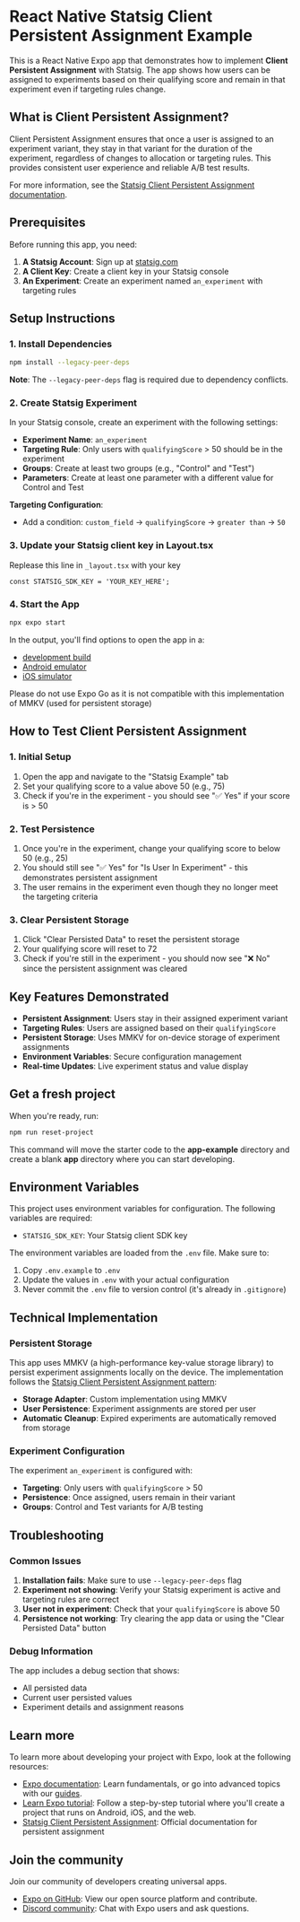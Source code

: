# React Native Statsig Client Persistent Assignment Example

This is a React Native Expo app that demonstrates how to implement **Client Persistent Assignment** with Statsig. The app shows how users can be assigned to experiments based on their qualifying score and remain in that experiment even if targeting rules change.

## What is Client Persistent Assignment?

Client Persistent Assignment ensures that once a user is assigned to an experiment variant, they stay in that variant for the duration of the experiment, regardless of changes to allocation or targeting rules. This provides consistent user experience and reliable A/B test results.

For more information, see the [Statsig Client Persistent Assignment documentation](https://docs.statsig.com/client/concepts/persistent_assignment/).

## Prerequisites

Before running this app, you need:

1. **A Statsig Account**: Sign up at [statsig.com](https://statsig.com)
2. **A Client Key**: Create a client key in your Statsig console
3. **An Experiment**: Create an experiment named `an_experiment` with targeting rules

## Setup Instructions

### 1. Install Dependencies

```bash
npm install --legacy-peer-deps
```

**Note**: The `--legacy-peer-deps` flag is required due to dependency conflicts.

### 2. Create Statsig Experiment

In your Statsig console, create an experiment with the following settings:

- **Experiment Name**: `an_experiment`
- **Targeting Rule**: Only users with `qualifyingScore` > 50 should be in the experiment
- **Groups**: Create at least two groups (e.g., "Control" and "Test")
- **Parameters**: Create at least one parameter with a different value for Control and Test

**Targeting Configuration**:
- Add a condition: `custom_field` → `qualifyingScore` → `greater than` → `50`

### 3. Update your Statsig client key in Layout.tsx

Replease this line in `_layout.tsx` with your key

`const STATSIG_SDK_KEY = 'YOUR_KEY_HERE';`

### 4. Start the App

```bash
npx expo start
```

In the output, you'll find options to open the app in a:

- [development build](https://docs.expo.dev/develop/development-builds/introduction/)
- [Android emulator](https://docs.expo.dev/workflow/android-studio-emulator/)
- [iOS simulator](https://docs.expo.dev/workflow/ios-simulator/)

Please do not use Expo Go as it is not compatible with this implementation of MMKV (used for persistent storage)

## How to Test Client Persistent Assignment

### 1. Initial Setup
1. Open the app and navigate to the "Statsig Example" tab
2. Set your qualifying score to a value above 50 (e.g., 75)
3. Check if you're in the experiment - you should see "✅ Yes" if your score is > 50

### 2. Test Persistence
1. Once you're in the experiment, change your qualifying score to below 50 (e.g., 25)
2. You should still see "✅ Yes" for "Is User In Experiment" - this demonstrates persistent assignment
3. The user remains in the experiment even though they no longer meet the targeting criteria

### 3. Clear Persistent Storage
1. Click "Clear Persisted Data" to reset the persistent storage
2. Your qualifying score will reset to 72
3. Check if you're still in the experiment - you should now see "❌ No" since the persistent assignment was cleared

## Key Features Demonstrated

- **Persistent Assignment**: Users stay in their assigned experiment variant
- **Targeting Rules**: Users are assigned based on their `qualifyingScore`
- **Persistent Storage**: Uses MMKV for on-device storage of experiment assignments
- **Environment Variables**: Secure configuration management
- **Real-time Updates**: Live experiment status and value display

## Get a fresh project

When you're ready, run:

```bash
npm run reset-project
```

This command will move the starter code to the **app-example** directory and create a blank **app** directory where you can start developing.

## Environment Variables

This project uses environment variables for configuration. The following variables are required:

- `STATSIG_SDK_KEY`: Your Statsig client SDK key

The environment variables are loaded from the `.env` file. Make sure to:
1. Copy `.env.example` to `.env`
2. Update the values in `.env` with your actual configuration
3. Never commit the `.env` file to version control (it's already in `.gitignore`)

## Technical Implementation

### Persistent Storage
This app uses MMKV (a high-performance key-value storage library) to persist experiment assignments locally on the device. The implementation follows the [Statsig Client Persistent Assignment pattern](https://docs.statsig.com/client/concepts/persistent_assignment/):

- **Storage Adapter**: Custom implementation using MMKV
- **User Persistence**: Experiment assignments are stored per user
- **Automatic Cleanup**: Expired experiments are automatically removed from storage

### Experiment Configuration
The experiment `an_experiment` is configured with:
- **Targeting**: Only users with `qualifyingScore` > 50
- **Persistence**: Once assigned, users remain in their variant
- **Groups**: Control and Test variants for A/B testing

## Troubleshooting

### Common Issues

1. **Installation fails**: Make sure to use `--legacy-peer-deps` flag
2. **Experiment not showing**: Verify your Statsig experiment is active and targeting rules are correct
3. **User not in experiment**: Check that your `qualifyingScore` is above 50
4. **Persistence not working**: Try clearing the app data or using the "Clear Persisted Data" button

### Debug Information

The app includes a debug section that shows:
- All persisted data
- Current user persisted values
- Experiment details and assignment reasons

## Learn more

To learn more about developing your project with Expo, look at the following resources:

- [Expo documentation](https://docs.expo.dev/): Learn fundamentals, or go into advanced topics with our [guides](https://docs.expo.dev/guides).
- [Learn Expo tutorial](https://docs.expo.dev/tutorial/introduction/): Follow a step-by-step tutorial where you'll create a project that runs on Android, iOS, and the web.
- [Statsig Client Persistent Assignment](https://docs.statsig.com/client/concepts/persistent_assignment/): Official documentation for persistent assignment

## Join the community

Join our community of developers creating universal apps.

- [Expo on GitHub](https://github.com/expo/expo): View our open source platform and contribute.
- [Discord community](https://chat.expo.dev): Chat with Expo users and ask questions.

